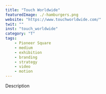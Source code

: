 ```yaml
---
title: "Touch Worldwide"
featuredImage: ./-hamburgers.png
website: "https://www.touchworldwide.com/"
twit: ""
inst: "touch_worldwide"
category: "T"
tags:
    - Pioneer Square
    - medium
    - exhibition
    - branding
    - strategy
    - video
    - motion
---
```


Description
